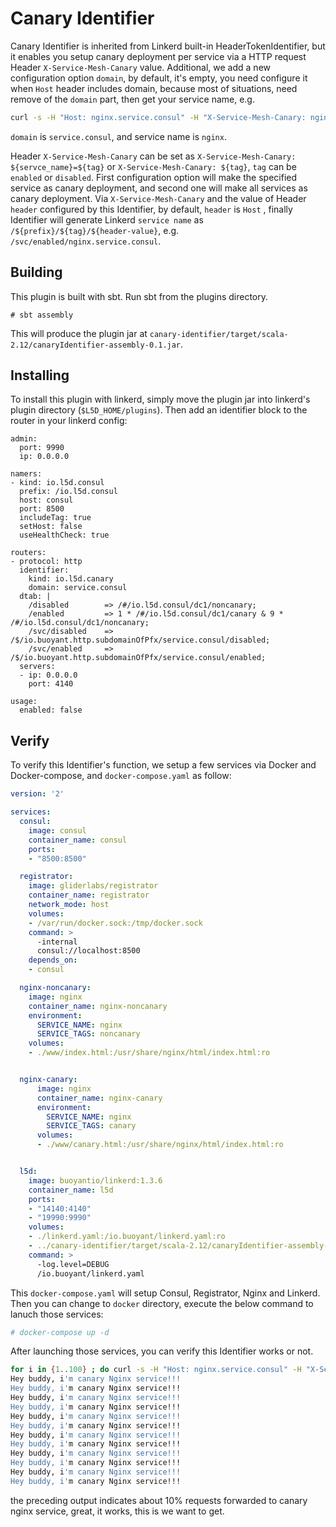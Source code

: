 # Canary Identifier

Canary Identifier is inherited from Linkerd built-in HeaderTokenIdentifier, but it enables you setup canary deployment per service 
via a HTTP request Header `X-Service-Mesh-Canary` value. Additional, we add a new configuration option `domain`, by default, it's empty,
you need configure it when `Host` header includes domain, because most of situations, need remove of the `domain` part, then get your service name, e.g. 

``` bash
curl -s -H "Host: nginx.service.consul" -H "X-Service-Mesh-Canary: nginx=enabled" localhost:14140
```
`domain` is `service.consul`, and service name is `nginx`.

Header `X-Service-Mesh-Canary` can be set as `X-Service-Mesh-Canary: ${servce_name}=${tag}` or `X-Service-Mesh-Canary: ${tag}`, `tag` can be `enabled` or `disabled`.
First configuration option will make the specified service as canary deployment, and second one will make all services as canary deployment. Via `X-Service-Mesh-Canary`
and the value of Header `header` configured by this Identifier, by default, `header` is `Host` , finally Identifier will generate Linkerd `service name` as 
`/${prefix}/${tag}/${header-value}`, e.g. `/svc/enabled/nginx.service.consul`.
 

## Building

This plugin is built with sbt.  Run sbt from the plugins directory.

```
# sbt assembly
```

This will produce the plugin jar at
`canary-identifier/target/scala-2.12/canaryIdentifier-assembly-0.1.jar`.

## Installing

To install this plugin with linkerd, simply move the plugin jar into linkerd's
plugin directory (`$L5D_HOME/plugins`).  Then add an identifier block to the
router in your linkerd config:

```
admin:
  port: 9990
  ip: 0.0.0.0

namers:
- kind: io.l5d.consul
  prefix: /io.l5d.consul
  host: consul
  port: 8500
  includeTag: true
  setHost: false
  useHealthCheck: true

routers:
- protocol: http
  identifier:
    kind: io.l5d.canary
    domain: service.consul
  dtab: |
    /disabled        => /#/io.l5d.consul/dc1/noncanary;
    /enabled         => 1 * /#/io.l5d.consul/dc1/canary & 9 * /#/io.l5d.consul/dc1/noncanary;
    /svc/disabled    => /$/io.buoyant.http.subdomainOfPfx/service.consul/disabled;
    /svc/enabled     => /$/io.buoyant.http.subdomainOfPfx/service.consul/enabled;
  servers:
  - ip: 0.0.0.0
    port: 4140

usage:
  enabled: false
```

## Verify
To verify this Identifier's function, we setup a few services via Docker and Docker-compose, and `docker-compose.yaml` as follow:

```yaml
version: '2'

services:
  consul:
    image: consul
    container_name: consul
    ports:
    - "8500:8500"

  registrator:
    image: gliderlabs/registrator
    container_name: registrator
    network_mode: host
    volumes:
    - /var/run/docker.sock:/tmp/docker.sock
    command: >
      -internal
      consul://localhost:8500
    depends_on:
    - consul

  nginx-noncanary:
    image: nginx
    container_name: nginx-noncanary
    environment:
      SERVICE_NAME: nginx
      SERVICE_TAGS: noncanary
    volumes:
    - ./www/index.html:/usr/share/nginx/html/index.html:ro


  nginx-canary:
      image: nginx
      container_name: nginx-canary
      environment:
        SERVICE_NAME: nginx
        SERVICE_TAGS: canary
      volumes:
      - ./www/canary.html:/usr/share/nginx/html/index.html:ro


  l5d:
    image: buoyantio/linkerd:1.3.6
    container_name: l5d
    ports:
    - "14140:4140"
    - "19990:9990"
    volumes:
    - ./linkerd.yaml:/io.buoyant/linkerd.yaml:ro
    - ../canary-identifier/target/scala-2.12/canaryIdentifier-assembly-0.1.jar:/io.buoyant/linkerd/1.3.6/plugins/canaryIdentifier-assembly-0.1.jar:ro
    command: >
      -log.level=DEBUG
      /io.buoyant/linkerd.yaml
```
This `docker-compose.yaml` will setup Consul, Registrator, Nginx and Linkerd. Then you can change to `docker` directory, execute the below command to
lanuch those services:

```bash
# docker-compose up -d
```

After launching those services, you can verify this Identifier works or not.

```bash
for i in {1..100} ; do curl -s -H "Host: nginx.service.consul" -H "X-Service-Mesh-Canary: nginx=enabled" localhost:14140|grep canary; done
Hey buddy, i'm canary Nginx service!!!
Hey buddy, i'm canary Nginx service!!!
Hey buddy, i'm canary Nginx service!!!
Hey buddy, i'm canary Nginx service!!!
Hey buddy, i'm canary Nginx service!!!
Hey buddy, i'm canary Nginx service!!!
Hey buddy, i'm canary Nginx service!!!
Hey buddy, i'm canary Nginx service!!!
Hey buddy, i'm canary Nginx service!!!
Hey buddy, i'm canary Nginx service!!!
Hey buddy, i'm canary Nginx service!!!
Hey buddy, i'm canary Nginx service!!!
```

the preceding output indicates about 10% requests forwarded to canary nginx service, great, it works, this is we want to get.
